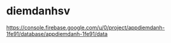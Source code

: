 # diemdanhsv
https://console.firebase.google.com/u/0/project/appdiemdanh-1fe91/database/appdiemdanh-1fe91/data
